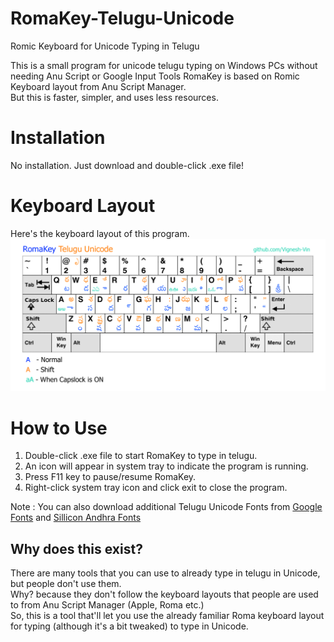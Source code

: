 # RomaKey-Telugu-Unicode  
Romic Keyboard for Unicode Typing in Telugu  

This is a small program for unicode telugu typing on Windows PCs without needing Anu Script or Google Input Tools
RomaKey is based on Romic Keyboard layout from Anu Script Manager.  
But this is faster, simpler, and uses less resources.  

# Installation  
No installation. Just download and double-click .exe file!  
# Keyboard Layout  
Here's the keyboard layout of this program.  
![KeyboardLayout](RomaKeyUnicodeLayout.png)

# How to Use  
1. Double-click .exe file to start RomaKey to type in telugu.  
2. An icon will appear in system tray to indicate the program is running.  
3. Press F11 key to pause/resume RomaKey.  
4. Right-click system tray icon and click exit to close the program.  

Note : You can also download additional Telugu Unicode Fonts from [Google Fonts](https://fonts.google.com/?subset=telugu) and [Sillicon Andhra Fonts](https://fonts.siliconandhra.org/)  

## Why does this exist? 
There are many tools that you can use to already type in telugu in Unicode, but people don't use them.  
Why? because they don't follow the keyboard layouts that people are used to from Anu Script Manager (Apple, Roma etc.)   
So, this is a tool that'll let you use the already familiar Roma keyboard layout for typing (although it's a bit tweaked) to type in Unicode.  
